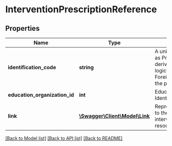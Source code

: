 # InterventionPrescriptionReference

## Properties
Name | Type | Description | Notes
------------ | ------------- | ------------- | -------------
**identification_code** | **string** | A unique identifier used as Primary Key, not derived from business logic, when acting as Foreign Key, references the parent table. | [optional] 
**education_organization_id** | **int** | EducationOrganization Identity Column | [optional] 
**link** | [**\Swagger\Client\Model\Link**](Link.md) | Represents a hyperlink to the related interventionPrescription resource. | [optional] 

[[Back to Model list]](../README.md#documentation-for-models) [[Back to API list]](../README.md#documentation-for-api-endpoints) [[Back to README]](../README.md)


